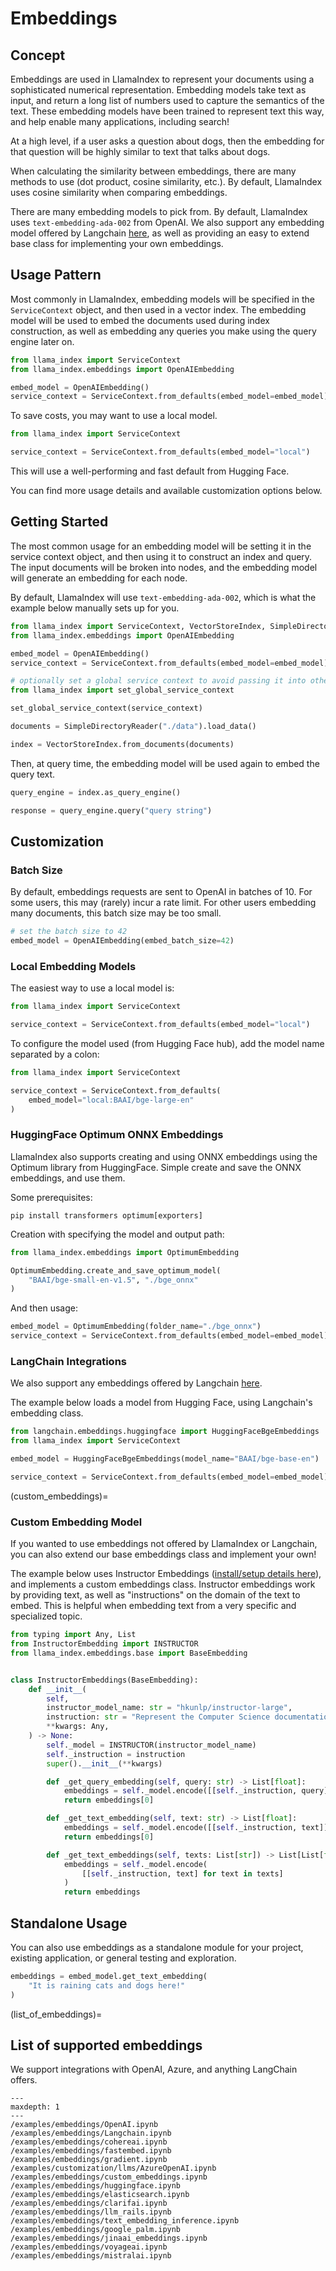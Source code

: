 # Embeddings

## Concept

Embeddings are used in LlamaIndex to represent your documents using a sophisticated numerical representation. Embedding models take text as input, and return a long list of numbers used to capture the semantics of the text. These embedding models have been trained to represent text this way, and help enable many applications, including search!

At a high level, if a user asks a question about dogs, then the embedding for that question will be highly similar to text that talks about dogs.

When calculating the similarity between embeddings, there are many methods to use (dot product, cosine similarity, etc.). By default, LlamaIndex uses cosine similarity when comparing embeddings.

There are many embedding models to pick from. By default, LlamaIndex uses `text-embedding-ada-002` from OpenAI. We also support any embedding model offered by Langchain [here](https://python.langchain.com/docs/modules/data_connection/text_embedding/), as well as providing an easy to extend base class for implementing your own embeddings.

## Usage Pattern

Most commonly in LlamaIndex, embedding models will be specified in the `ServiceContext` object, and then used in a vector index. The embedding model will be used to embed the documents used during index construction, as well as embedding any queries you make using the query engine later on.

```python
from llama_index import ServiceContext
from llama_index.embeddings import OpenAIEmbedding

embed_model = OpenAIEmbedding()
service_context = ServiceContext.from_defaults(embed_model=embed_model)
```

To save costs, you may want to use a local model.

```python
from llama_index import ServiceContext

service_context = ServiceContext.from_defaults(embed_model="local")
```
This will use a well-performing and fast default from Hugging Face.

You can find more usage details and available customization options below.

## Getting Started

The most common usage for an embedding model will be setting it in the service context object, and then using it to construct an index and query. The input documents will be broken into nodes, and the  embedding model will generate an embedding for each node.

By default, LlamaIndex will use `text-embedding-ada-002`, which is what the example below manually sets up for you.

```python
from llama_index import ServiceContext, VectorStoreIndex, SimpleDirectoryReader
from llama_index.embeddings import OpenAIEmbedding

embed_model = OpenAIEmbedding()
service_context = ServiceContext.from_defaults(embed_model=embed_model)

# optionally set a global service context to avoid passing it into other objects every time
from llama_index import set_global_service_context

set_global_service_context(service_context)

documents = SimpleDirectoryReader("./data").load_data()

index = VectorStoreIndex.from_documents(documents)
```

Then, at query time, the embedding model will be used again to embed the query text.

```python
query_engine = index.as_query_engine()

response = query_engine.query("query string")
```

## Customization

### Batch Size

By default, embeddings requests are sent to OpenAI in batches of 10. For some users, this may (rarely) incur a rate limit. For other users embedding many documents, this batch size may be too small.

```python
# set the batch size to 42
embed_model = OpenAIEmbedding(embed_batch_size=42)
```

### Local Embedding Models

The easiest way to use a local model is:

```python
from llama_index import ServiceContext

service_context = ServiceContext.from_defaults(embed_model="local")
```

To configure the model used (from Hugging Face hub), add the model name separated by a colon:

```python
from llama_index import ServiceContext

service_context = ServiceContext.from_defaults(
    embed_model="local:BAAI/bge-large-en"
)
```

### HuggingFace Optimum ONNX Embeddings

LlamaIndex also supports creating and using ONNX embeddings using the Optimum library from HuggingFace. Simple create and save the ONNX embeddings, and use them.

Some prerequisites:

```
pip install transformers optimum[exporters]
```

Creation with specifying the model and output path:

```python
from llama_index.embeddings import OptimumEmbedding

OptimumEmbedding.create_and_save_optimum_model(
    "BAAI/bge-small-en-v1.5", "./bge_onnx"
)
```

And then usage:

```python
embed_model = OptimumEmbedding(folder_name="./bge_onnx")
service_context = ServiceContext.from_defaults(embed_model=embed_model)
```

### LangChain Integrations

We also support any embeddings offered by Langchain [here](https://python.langchain.com/docs/modules/data_connection/text_embedding/).

The example below loads a model from Hugging Face, using Langchain's embedding class.

```python
from langchain.embeddings.huggingface import HuggingFaceBgeEmbeddings
from llama_index import ServiceContext

embed_model = HuggingFaceBgeEmbeddings(model_name="BAAI/bge-base-en")

service_context = ServiceContext.from_defaults(embed_model=embed_model)
```

(custom_embeddings)=

### Custom Embedding Model

If you wanted to use embeddings not offered by LlamaIndex or Langchain, you can also extend our base embeddings class and implement your own!

The example below uses Instructor Embeddings ([install/setup details here](https://huggingface.co/hkunlp/instructor-large)), and implements a custom embeddings class. Instructor embeddings work by providing text, as well as "instructions" on the domain of the text to embed. This is helpful when embedding text from a very specific and specialized topic.

```python
from typing import Any, List
from InstructorEmbedding import INSTRUCTOR
from llama_index.embeddings.base import BaseEmbedding


class InstructorEmbeddings(BaseEmbedding):
    def __init__(
        self,
        instructor_model_name: str = "hkunlp/instructor-large",
        instruction: str = "Represent the Computer Science documentation or question:",
        **kwargs: Any,
    ) -> None:
        self._model = INSTRUCTOR(instructor_model_name)
        self._instruction = instruction
        super().__init__(**kwargs)

        def _get_query_embedding(self, query: str) -> List[float]:
            embeddings = self._model.encode([[self._instruction, query]])
            return embeddings[0]

        def _get_text_embedding(self, text: str) -> List[float]:
            embeddings = self._model.encode([[self._instruction, text]])
            return embeddings[0]

        def _get_text_embeddings(self, texts: List[str]) -> List[List[float]]:
            embeddings = self._model.encode(
                [[self._instruction, text] for text in texts]
            )
            return embeddings
```

## Standalone Usage

You can also use embeddings as a standalone module for your project, existing application, or general testing and exploration.

```python
embeddings = embed_model.get_text_embedding(
    "It is raining cats and dogs here!"
)
```

(list_of_embeddings)=

## List of supported embeddings

We support integrations with OpenAI, Azure, and anything LangChain offers.

```{toctree}
---
maxdepth: 1
---
/examples/embeddings/OpenAI.ipynb
/examples/embeddings/Langchain.ipynb
/examples/embeddings/cohereai.ipynb
/examples/embeddings/fastembed.ipynb
/examples/embeddings/gradient.ipynb
/examples/customization/llms/AzureOpenAI.ipynb
/examples/embeddings/custom_embeddings.ipynb
/examples/embeddings/huggingface.ipynb
/examples/embeddings/elasticsearch.ipynb
/examples/embeddings/clarifai.ipynb
/examples/embeddings/llm_rails.ipynb
/examples/embeddings/text_embedding_inference.ipynb
/examples/embeddings/google_palm.ipynb
/examples/embeddings/jinaai_embeddings.ipynb
/examples/embeddings/voyageai.ipynb
/examples/embeddings/mistralai.ipynb
```
